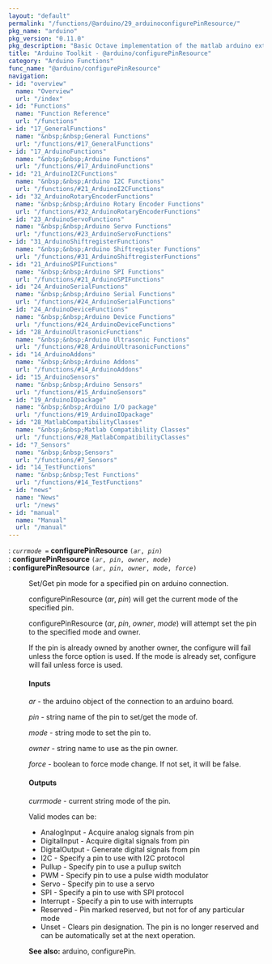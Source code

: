 ```yaml
---
layout: "default"
permalink: "/functions/@arduino/29_arduinoconfigurePinResource/"
pkg_name: "arduino"
pkg_version: "0.11.0"
pkg_description: "Basic Octave implementation of the matlab arduino extension,  allowing communication to a programmed arduino board to control its  hardware."
title: "Arduino Toolkit - @arduino/configurePinResource"
category: "Arduino Functions"
func_name: "@arduino/configurePinResource"
navigation:
- id: "overview"
  name: "Overview"
  url: "/index"
- id: "Functions"
  name: "Function Reference"
  url: "/functions"
- id: "17_GeneralFunctions"
  name: "&nbsp;&nbsp;General Functions"
  url: "/functions/#17_GeneralFunctions"
- id: "17_ArduinoFunctions"
  name: "&nbsp;&nbsp;Arduino Functions"
  url: "/functions/#17_ArduinoFunctions"
- id: "21_ArduinoI2CFunctions"
  name: "&nbsp;&nbsp;Arduino I2C Functions"
  url: "/functions/#21_ArduinoI2CFunctions"
- id: "32_ArduinoRotaryEncoderFunctions"
  name: "&nbsp;&nbsp;Arduino Rotary Encoder Functions"
  url: "/functions/#32_ArduinoRotaryEncoderFunctions"
- id: "23_ArduinoServoFunctions"
  name: "&nbsp;&nbsp;Arduino Servo Functions"
  url: "/functions/#23_ArduinoServoFunctions"
- id: "31_ArduinoShiftregisterFunctions"
  name: "&nbsp;&nbsp;Arduino Shiftregister Functions"
  url: "/functions/#31_ArduinoShiftregisterFunctions"
- id: "21_ArduinoSPIFunctions"
  name: "&nbsp;&nbsp;Arduino SPI Functions"
  url: "/functions/#21_ArduinoSPIFunctions"
- id: "24_ArduinoSerialFunctions"
  name: "&nbsp;&nbsp;Arduino Serial Functions"
  url: "/functions/#24_ArduinoSerialFunctions"
- id: "24_ArduinoDeviceFunctions"
  name: "&nbsp;&nbsp;Arduino Device Functions"
  url: "/functions/#24_ArduinoDeviceFunctions"
- id: "28_ArduinoUltrasonicFunctions"
  name: "&nbsp;&nbsp;Arduino Ultrasonic Functions"
  url: "/functions/#28_ArduinoUltrasonicFunctions"
- id: "14_ArduinoAddons"
  name: "&nbsp;&nbsp;Arduino Addons"
  url: "/functions/#14_ArduinoAddons"
- id: "15_ArduinoSensors"
  name: "&nbsp;&nbsp;Arduino Sensors"
  url: "/functions/#15_ArduinoSensors"
- id: "19_ArduinoIOpackage"
  name: "&nbsp;&nbsp;Arduino I/O package"
  url: "/functions/#19_ArduinoIOpackage"
- id: "28_MatlabCompatibilityClasses"
  name: "&nbsp;&nbsp;Matlab Compatibility Classes"
  url: "/functions/#28_MatlabCompatibilityClasses"
- id: "7_Sensors"
  name: "&nbsp;&nbsp;Sensors"
  url: "/functions/#7_Sensors"
- id: "14_TestFunctions"
  name: "&nbsp;&nbsp;Test Functions"
  url: "/functions/#14_TestFunctions"
- id: "news"
  name: "News"
  url: "/news"
- id: "manual"
  name: "Manual"
  url: "/manual"
---
```

<dl class="first-deftypefn">
<dt class="deftypefn" id="index-configurePinResource"><span class="category-def">: </span><span><code class="def-type"><var class="var">currmode</var> =</code> <strong class="def-name">configurePinResource</strong> <code class="def-code-arguments">(<var class="var">ar</var>, <var class="var">pin</var>)</code><a class="copiable-link" href='#index-configurePinResource'></a></span></dt>
<dt class="deftypefnx def-cmd-deftypefn" id="index-configurePinResource-1"><span class="category-def">: </span><span><strong class="def-name">configurePinResource</strong> <code class="def-code-arguments">(<var class="var">ar</var>, <var class="var">pin</var>, <var class="var">owner</var>, <var class="var">mode</var>)</code><a class="copiable-link" href='#index-configurePinResource-1'></a></span></dt>
<dt class="deftypefnx def-cmd-deftypefn" id="index-configurePinResource-2"><span class="category-def">: </span><span><strong class="def-name">configurePinResource</strong> <code class="def-code-arguments">(<var class="var">ar</var>, <var class="var">pin</var>, <var class="var">owner</var>, <var class="var">mode</var>, <var class="var">force</var>)</code><a class="copiable-link" href='#index-configurePinResource-2'></a></span></dt>
<dd><p>Set/Get pin mode for a specified pin on arduino connection.
</p>
<p>configurePinResource (<var class="var">ar</var>, <var class="var">pin</var>) will get the current mode of the specified pin.
</p>
<p>configurePinResource (<var class="var">ar</var>, <var class="var">pin</var>, <var class="var">owner</var>, <var class="var">mode</var>) will attempt set the pin to the specified
 mode and owner.
</p>
<p>If the pin is already owned by another owner, the configure will fail unless the force option is used.
 If the mode is already set, configure will fail unless force is used.
</p>
<h4 class="subsubheading" id="Inputs">Inputs</h4>
<p><var class="var">ar</var> - the arduino object of the connection to an arduino board.
</p>
<p><var class="var">pin</var> - string name of the pin to set/get the mode of.
</p>
<p><var class="var">mode</var> - string mode to set the pin to.
</p>
<p><var class="var">owner</var> - string name to use as the pin owner.
</p>
<p><var class="var">force</var> - boolean to force mode change. If not set, it will be false.
</p>
<h4 class="subsubheading" id="Outputs">Outputs</h4>
<p><var class="var">currmode</var> - current string mode of the pin.
</p>
<p>Valid modes can be:
 </p><ul class="itemize mark-bullet">
<li>AnalogInput
 - Acquire analog signals from pin
 </li><li>DigitalInput
 - Acquire digital signals from pin
 </li><li>DigitalOutput
 - Generate digital signals from pin
 </li><li>I2C
 - Specify a pin to use with I2C protocol
 </li><li>Pullup
 - Specify pin to use a pullup switch
 </li><li>PWM
 - Specify pin to use a pulse width modulator
 </li><li>Servo 
 - Specify pin to use a servo
 </li><li>SPI
 - Specify a pin to use with SPI protocol
 </li><li>Interrupt
 - Specify a pin to use with interrupts
 </li><li>Reserved
 - Pin marked reserved, but not for of any particular mode
 </li><li>Unset
 - Clears pin designation. The pin is no longer reserved and can be automatically
 set at the next operation.
 </li></ul>


<p><strong class="strong">See also:</strong> arduino, configurePin.
 </p></dd></dl>